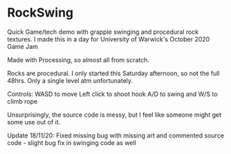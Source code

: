 # RockSwing
Quick Game/tech demo with grapple swinging and procedural rock textures. I made this in a day for University of Warwick's October 2020 Game Jam


Made with Processing, so almost all from scratch.

Rocks are procedural. I only started this Saturday afternoon, so not the full 48hrs. Only a single level atm unfortunately.

Controls:
    WASD to move
    Left click to shoot hook
    A/D to swing and W/S to climb rope

Unsurprisingly, the source code is messy, but I feel like someone might get some use out of it.

Update 18/11/20: Fixed missing bug with missing art and commented source code - slight bug fix in swinging code as well
